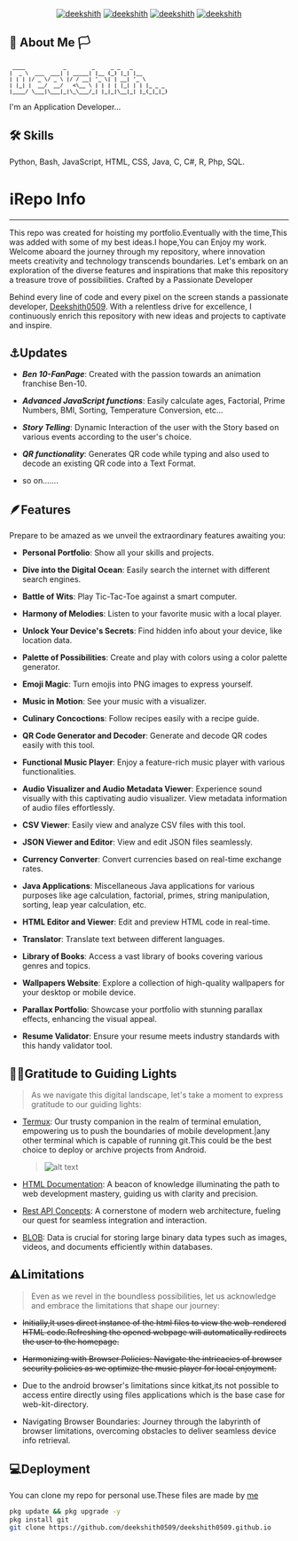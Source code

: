 <!---

<link rel="stylesheet" href="https://fonts.googleapis.com/css?family=Sofia">
<link rel="stylesheet" href="https://fonts.googleapis.com/css?family=Audiowide">
<link rel="stylesheet" href="https://fonts.googleapis.com/css?family=Trirong">
<link href="https://fonts.googleapis.com/css2?family=Open+Sans:ital,wght@0,300..800;1,300..800&family=Roboto:ital,wght@0,100;0,300;0,400;0,500;0,700;0,900;1,100;1,300;1,400;1,500;1,700;1,900&display=swap" rel="stylesheet">

<style>


#d1{
font-family: 'AudioWide', sans-serif;
}
#d2{
font-family: 'Trirong', sans-serif;
}
#d3{

  font-family: "Roboto", sans-serif;
  font-style: normal;
  font-style: italic;
}
#d4{
  font-family: "Roboto", sans-serif;
  font-weight: 300;
  font-style: italic;

}

#d5{  
  font-family: "Roboto", sans-serif;
  font-weight: 400;
  font-style: italic;
}
</style>
--->

<div align = "center" >

[![ deekshith ](https://img.shields.io/badge/deekshith-profile-white.svg)](https://github.com/deekshith0509?tab=repositories) [![ deekshith ](https://img.shields.io/badge/Jonah-All-red.svg)](https://github.com/jonahprashanth) [![ deekshith ](https://img.shields.io/badge/Vikram-All-green.svg)](https://github.com/vikram-73/) [![ deekshith ](https://img.shields.io/badge/Arvind-All-blue.svg)](https://github.com/Aravind-webD)
</div>


<div id="d1">

## 🚀 About Me 🏳️
<h1 style="font-size:80%; word-wrap: break-word;">

``` 
 ____            _        _     _ _   _
|  _ \  ___  ___| | _____| |__ (_) |_| |__
| | | |/ _ \/ _ \ |/ / __| '_ \| | __| '_ \
| |_| |  __/  __/   <\__ \ | | | | |_| | | |_ _ _
|____/ \___|\___|_|\_\___/_| |_|_|\__|_| |_(_|_|_)
```

</h1>

I'm an Application Developer...

</h2>


## 🛠 Skills
<div id = "d3">

Python, Bash, JavaScript, HTML, CSS, Java, C, C#, R, Php, SQL. 
</div>

# ℹ️Repo Info
------
<div id ="d2">
This repo was created for hoisting my portfolio.Eventually with the time,This was added with some of my best ideas.I hope,You can Enjoy my work.
Welcome aboard the journey through my repository, where innovation meets creativity and technology transcends boundaries. Let's embark on an exploration of the diverse features and inspirations that make this repository a treasure trove of possibilities.
Crafted by a Passionate Developer

Behind every line of code and every pixel on the screen stands a passionate developer, [Deekshith0509](https://github.com/deekshith0509/). With a relentless drive for excellence, I continuously enrich this repository with new ideas and projects to captivate and inspire.
</div>

## ⚓Updates

-  ***Ben 10-FanPage***: Created with the passion towards an animation franchise Ben-10.

- ***Advanced JavaScript functions***: Easily calculate ages, Factorial, Prime Numbers, BMI, Sorting, Temperature Conversion, etc...

- ***Story Telling***: Dynamic Interaction of the user with the Story based on various events according to the user's choice.

- ***QR functionality***: Generates QR code while typing and also used to decode an existing QR code into a Text Format.



- so on.......

 
## 🪶Features

<div id ="d4">


Prepare to be amazed as we unveil the extraordinary features awaiting you:
- **Personal Portfolio**: Show all your skills and projects.

- **Dive into the Digital Ocean**: Easily search the internet with different search engines.

- **Battle of Wits**: Play Tic-Tac-Toe against a smart computer.

- **Harmony of Melodies**: Listen to your favorite music with a local player.

- **Unlock Your Device's Secrets**: Find hidden info about your device, like location data.

- **Palette of Possibilities**: Create and play with colors using a color palette generator.

- **Emoji Magic**: Turn emojis into PNG images to express yourself.

- **Music in Motion**: See your music with a visualizer.

- **Culinary Concoctions**: Follow recipes easily with a recipe guide.


- **QR Code Generator and Decoder**: Generate and decode QR codes easily with this tool.


- **Functional Music Player**: Enjoy a feature-rich music player with various functionalities.

- **Audio Visualizer and Audio Metadata Viewer**: Experience sound visually with this captivating audio visualizer. View metadata information of audio files effortlessly.

- **CSV Viewer**: Easily view and analyze CSV files with this tool.

- **JSON Viewer and Editor**: View and edit JSON files seamlessly.

- **Currency Converter**: Convert currencies based on real-time exchange rates.

- **Java Applications**: Miscellaneous Java applications for various purposes like age calculation, factorial, primes, string manipulation, sorting, leap year calculation, etc.

- **HTML Editor and Viewer**: Edit and preview HTML code in real-time.

- **Translator**: Translate text between different languages.

- **Library of Books**: Access a vast library of books covering various genres and topics.

- **Wallpapers Website**: Explore a collection of high-quality wallpapers for your desktop or mobile device.

- **Parallax Portfolio**: Showcase your portfolio with stunning parallax effects, enhancing the visual appeal.

- **Resume Validator**: Ensure your resume meets industry standards with this handy validator tool.

</div>

##   👩‍💻Gratitude to Guiding Lights

>As we navigate this digital landscape, let's take a moment to express gratitude to our guiding lights:
 - [Termux](https://f-droid.org/en/packages/com.termux/): Our trusty companion in the realm of terminal emulation, empowering us to push the boundaries of mobile development.|any other terminal which is capable of running git.This could be the best choice to deploy or archive projects from Android.

     >![alt text](https://f-droid.org/repo/com.termux/en-US/icon_7jMZ7XD80oeucmGEaTwktIRZexLtGWvJfKdVD6Wu2SI=.png) 

  
 - [HTML Documentation](https://developer.mozilla.org/en-US/docs/Web/HTML): A beacon of knowledge illuminating the path to web development mastery, guiding us with clarity and precision.
 - [Rest API Concepts](https://www.ibm.com/topics/rest-apis#:~:text=AI%20Topic%20Updates-,What%20is%20a%20REST%20API%3F,transfer%20(REST)%20architectural%20style.): A cornerstone of modern web architecture, fueling our quest for seamless integration and interaction.
 - [BLOB](https://developer.mozilla.org/en-US/docs/Web/API/Blob): Data is crucial for storing large binary data types such as images, videos, and documents efficiently within databases.


## ⚠️Limitations
<div id ="d5">

 >Even as we revel in the boundless possibilities, let us acknowledge and embrace the limitations that shape our journey:

 - ~~Initially,It uses direct instance of the html files to view the web-rendered HTML code.Refreshing the opened webpage will automatically redirects the user to the homepage.~~

 - ~~Harmonizing with Browser Policies: Navigate the intricacies of browser security policies as we optimize the music player for local enjoyment.~~
 - Due to the android browser's limitations since kitkat,its not possible to access entire directly using files applications which is the base case for web-kit-directory.
 - Navigating Browser Boundaries: Journey through the labyrinth of browser limitations, overcoming obstacles to deliver seamless device info retrieval.
</div>

<!--
## Authors

- [@Deekshith0509](https://github.com/deekshith0509/)

## Features
- My personal portfolio.
- Multiple Search engines.
- Tic-Tac-Toe (implemented with MinMax algorithm).
- Local Music Player
- Native device Info( including Geolocation )
- Dynamic ColorPaletter Generator
- Emoji 2 PNG converter
- Music Visualiser
- Recipe Instructor

## Acknowledgements

 - [Termux](https://f-droid.org/en/packages/com.termux/) 
 ![alt text](https://f-droid.org/repo/com.termux/en-US/icon_7jMZ7XD80oeucmGEaTwktIRZexLtGWvJfKdVD6Wu2SI=.png) 
 - [HTML](https://developer.mozilla.org/en-US/docs/Web/HTML)
 - [check my other Repos](https://github.com/deekshith0509/)
 - [REST API](https://www.ibm.com/topics/rest-apis#:~:text=AI%20Topic%20Updates-,What%20is%20a%20REST%20API%3F,transfer%20(REST)%20architectural%20style.)
## Limitations
-Music-Player includes all the basic features,a normal musicplayer possess,Due to the browser security policies and restrictions,Music-Player may not work as expected directly from online through github.So,Run it locally to experience it.
    Besides Music-Player,There is also a conflict in the device-info retrieval code because of the Browser Limitations......
--->

## 💻Deployment

 You can clone my repo for personal use.These files are made by [me](https://github.com/deekshith0509/)

```bash
pkg update && pkg upgrade -y
pkg install git
git clone https://github.com/deekshith0509/deekshith0509.github.io
```




